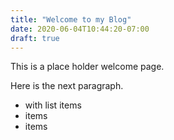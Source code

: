 ```yaml
---
title: "Welcome to my Blog"
date: 2020-06-04T10:44:20-07:00
draft: true
---
```

This is a place holder welcome page.

Here is the next paragraph.
* with list items
* items
* items
